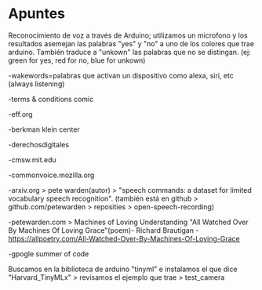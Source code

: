 # Apuntes
Reconocimiento de voz a través de Arduino; utilizamos un microfono y los resultados asemejan las palabras "yes" y "no" a uno de los colores que trae arduino. También traduce a "unkown" las palabras que no se distingan. (ej: green for yes, red for no, blue for unkown)

-wakewords=palabras que activan un dispositivo como alexa, siri, etc (always listening)

-terms & conditions comic

-eff.org

-berkman klein center

-derechosdigitales

-cmsw.mit.edu

-commonvoice.mozilla.org

-arxiv.org > pete warden(autor) > "speech commands: a dataset for limited vocabulary speech recognition".
(también está en github > github.com/petewarden > reposities > open-speech-recording)

-petewarden.com > Machines of Loving Understanding 
"All Watched Over By Machines Of Loving Grace"(poem)- Richard Brautigan - https://allpoetry.com/All-Watched-Over-By-Machines-Of-Loving-Grace

-gpogle summer of code

Buscamos en la biblioteca de arduino "tinyml" e instalamos el que dice "Harvard_TinyMLx" > revisamos el ejemplo que trae > test_camera


